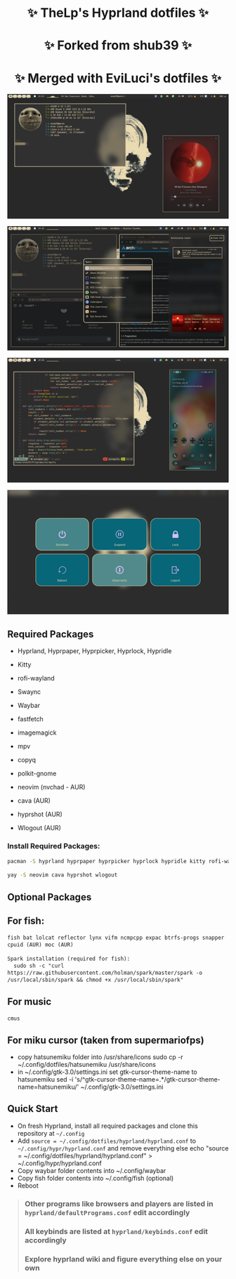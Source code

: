 <div align="center">
    <h1>✨ TheLp's Hyprland dotfiles ✨</h1>
    <h1>✨ Forked from shub39 ✨</h1>
    <h1>✨ Merged with EviLuci's dotfiles ✨</h1>
</div>

<div align="center"> 

</a>
</div>

![1](screenshots/1.png)

![2](screenshots/2.png)

![3](screenshots/3.png)

![4](screenshots/4.png)

## Required Packages

- Hyprland, Hyprpaper, Hyprpicker, Hyprlock, Hypridle
- Kitty
- rofi-wayland
- Swaync
- Waybar

- fastfetch
- imagemagick
- mpv
- copyq
- polkit-gnome 
- neovim (nvchad - AUR)
- cava (AUR)
- hyprshot (AUR)
- Wlogout (AUR)

### Install Required Packages:
 ```bash
pacman -S hyprland hyprpaper hyprpicker hyprlock hypridle kitty rofi-wayland swaync waybar fastfetch imagemagick mpv copyq polkit-gnome neovim
 ```

```bash
yay -S neovim cava hyprshot wlogout
```

## Optional Packages

  ## For fish:
    fish bat lolcat reflector lynx vifm ncmpcpp expac btrfs-progs snapper
    cpuid (AUR) moc (AUR)

    Spark installation (required for fish):
      sudo sh -c "curl https://raw.githubusercontent.com/holman/spark/master/spark -o /usr/local/sbin/spark && chmod +x /usr/local/sbin/spark"
  ## For music
    cmus

  ## For miku cursor (taken from supermariofps)
  - copy hatsunemiku folder into /usr/share/icons
      sudo cp -r ~/.config/dotfiles/hatsunemiku /usr/share/icons
  - in ~/.config/gtk-3.0/settings.ini set gtk-cursor-theme-name to hatsunemiku
      sed -i 's/^gtk-cursor-theme-name=.*/gtk-cursor-theme-name=hatsunemiku/' ~/.config/gtk-3.0/settings.ini
    
  

## Quick Start

- On fresh Hyprland, install all required packages and clone this repository at `~/.config`
- Add `source = ~/.config/dotfiles/hyprland/hyprland.conf` to `~/.config/hypr/hyprland.conf` and remove everything else
     echo "source = ~/.config/dotfiles/hyprland/hyprland.conf" > ~/.config/hypr/hyprland.conf
- Copy waybar folder contents into ~/.config/waybar
- Copy fish folder contents into ~/.config/fish (optional)
- Reboot



> ### Other programs like browsers and players are listed in `hyprland/defaultPrograms.conf` edit accordingly
> ### All keybinds are listed at `hyprland/keybinds.conf` edit accordingly
> ### Explore hyprland wiki and figure everything else on your own
